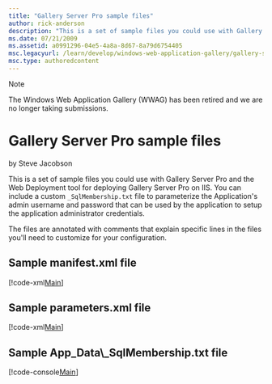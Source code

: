 ```yaml
---
title: "Gallery Server Pro sample files"
author: rick-anderson
description: "This is a set of sample files you could use with Gallery Server Pro and the Web Deployment tool for deploying Gallery Server Pro on IIS. You can include a cu..."
ms.date: 07/21/2009
ms.assetid: a0991296-04e5-4a8a-8d67-8a79d6754405
msc.legacyurl: /learn/develop/windows-web-application-gallery/gallery-server-pro-sample-files
msc.type: authoredcontent
---
```

> [!NOTE]
> The Windows Web Application Gallery (WWAG) has been retired and we are no longer taking submissions. 

# Gallery Server Pro sample files

by Steve Jacobson

This is a set of sample files you could use with Gallery Server Pro and the Web Deployment tool for deploying Gallery Server Pro on IIS. You can include a custom `_SqlMembership.txt` file to parameterize the Application's admin username and password that can be used by the application to setup the application administrator credentials.  
  
The files are annotated with comments that explain specific lines in the files you'll need to customize for your configuration.

## Sample manifest.xml file

[!code-xml[Main](gallery-server-pro-sample-files/samples/sample1.xml)]

## Sample parameters.xml file

[!code-xml[Main](gallery-server-pro-sample-files/samples/sample2.xml)]

## Sample App\_Data\\_SqlMembership.txt file

[!code-console[Main](gallery-server-pro-sample-files/samples/sample3.cmd)]
